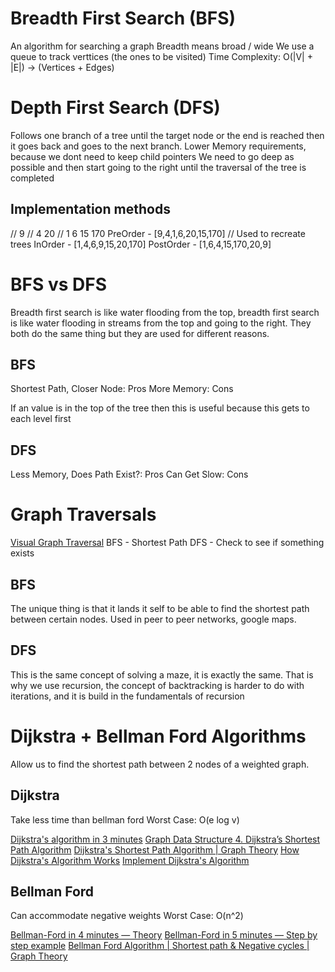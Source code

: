 # Breadth First Search (BFS)

An algorithm for searching a graph
Breadth means broad / wide
We use a queue to track verttices (the ones to be visited)
Time Complexity: O(|V| + |E|) -> (Vertices + Edges)

# Depth First Search (DFS)

Follows one branch of a tree until the target node or the end is reached then it goes back and goes to the next branch.
Lower Memory requirements, because we dont need to keep child pointers
We need to go deep as possible and then start going to the right until the traversal of the tree is completed

## Implementation methods

// 9
// 4 20
// 1 6 15 170
PreOrder - [9,4,1,6,20,15,170] // Used to recreate trees
InOrder - [1,4,6,9,15,20,170]
PostOrder - [1,6,4,15,170,20,9]

# BFS vs DFS

Breadth first search is like water flooding from the top, breadth first search is like water flooding in streams from the top and going to the right.
They both do the same thing but they are used for different reasons.

## BFS

Shortest Path, Closer Node: Pros
More Memory: Cons

If an value is in the top of the tree then this is useful because this gets to each level first

## DFS

Less Memory, Does Path Exist?: Pros
Can Get Slow: Cons

# Graph Traversals

[Visual Graph Traversal](https://visualgo.net/en/dfsbfs)
BFS - Shortest Path
DFS - Check to see if something exists

## BFS

The unique thing is that it lands it self to be able to find the shortest path between certain nodes. Used in peer to peer networks, google maps.

## DFS

This is the same concept of solving a maze, it is exactly the same. That is why we use recursion, the concept of backtracking is harder to do with iterations, and it is build in the fundamentals of recursion

# Dijkstra + Bellman Ford Algorithms

Allow us to find the shortest path between 2 nodes of a weighted graph.

## Dijkstra

Take less time than bellman ford
Worst Case: O(e log v)

[Dijkstra's algorithm in 3 minutes](https://www.youtube.com/watch?v=_lHSawdgXpI&ab_channel=MichaelSambol)
[Graph Data Structure 4. Dijkstra’s Shortest Path Algorithm](https://www.youtube.com/watch?v=pVfj6mxhdMw&ab_channel=ComputerScience)
[Dijkstra's Shortest Path Algorithm | Graph Theory](https://www.youtube.com/watch?v=pSqmAO-m7Lk&ab_channel=WilliamFiset)
[How Dijkstra's Algorithm Works](https://www.youtube.com/watch?v=EFg3u_E6eHU&ab_channel=SpanningTree)
[Implement Dijkstra's Algorithm](https://www.youtube.com/watch?v=XEb7_z5dG3c&ab_channel=NeetCodeIO)

## Bellman Ford

Can accommodate negative weights
Worst Case: O(n^2)

[Bellman-Ford in 4 minutes — Theory](https://www.youtube.com/watch?v=9PHkk0UavIM&ab_channel=MichaelSambol)
[Bellman-Ford in 5 minutes — Step by step example](https://www.youtube.com/watch?v=obWXjtg0L64&ab_channel=MichaelSambol)
[Bellman Ford Algorithm | Shortest path & Negative cycles | Graph Theory](https://www.youtube.com/watch?v=lyw4FaxrwHg&ab_channel=WilliamFiset)
